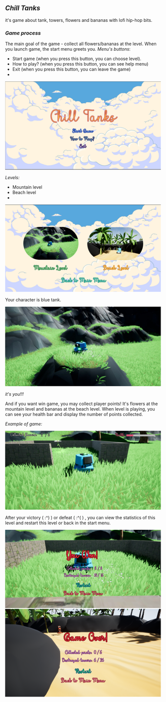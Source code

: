 ## *Chill Tanks*
it's game about tank, towers, flowers and bananas with lofi hip-hop bits.
### *Game process*
The main goal of the game - collect all flowers/bananas at the level. 
When you launch game, the start menu greets you.
*Menu's buttons*:   
- Start game (when you press this button, you can choose level).
- How to play? (when you press this button, you can see help menu)
- Exit (when you press this button, you can leave the game)
- 
![](Media/start-menu.png)

*Levels:*

- Mountain level
- Beach level
- 
![](Media/select.png)

Your character is blue tank.

![](Media/it-s-you.jpg)

*it's you!!!*

And if you want win game, you may collect player points! It's flowers at the mountain level and bananas at the beach level. When level is playing, you can see your health bar and display the number of points collected. 

*Example of game:*

![](Media/process.png)

After your victory ( :^) ) or defeat ( :^( ) , you can view the statistics of this level and restart this level or back in the start menu.

![](Media/victory.png)
![](Media/defeat.png)
